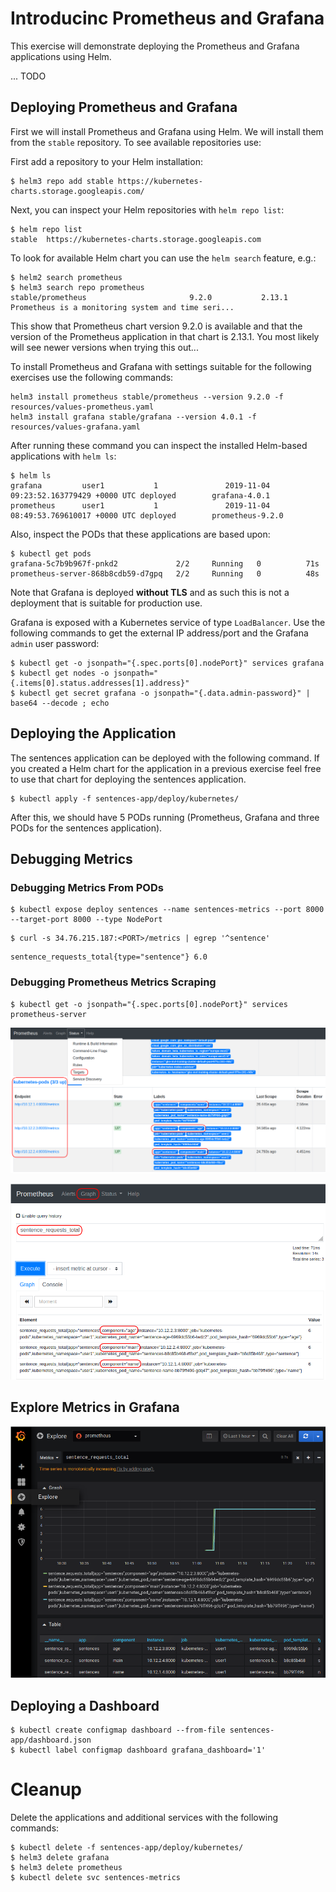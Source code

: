 # Introducinc Prometheus and Grafana

This exercise will demonstrate deploying the Prometheus and Grafana applications using Helm.

... TODO

## Deploying Prometheus and Grafana

First we will install Prometheus and Grafana using Helm. We will install them
from the `stable` repository. To see available repositories use:

First add a repository to your Helm installation:

```shell
$ helm3 repo add stable https://kubernetes-charts.storage.googleapis.com/
```

Next, you can inspect your Helm repositories with `helm repo list`:

```shell
$ helm repo list
stable  https://kubernetes-charts.storage.googleapis.com
```

To look for available Helm chart you can use the `helm search` feature, e.g.:

```shell
$ helm2 search prometheus
$ helm3 search repo prometheus
stable/prometheus                       9.2.0           2.13.1          Prometheus is a monitoring system and time seri...
```

This show that Prometheus chart version 9.2.0 is available and that the version
of the Prometheus application in that chart is 2.13.1.  You most likely will see
newer versions when trying this out...

To install Prometheus and Grafana with settings suitable for the following
exercises use the following commands:

```shell
helm3 install prometheus stable/prometheus --version 9.2.0 -f resources/values-prometheus.yaml
helm3 install grafana stable/grafana --version 4.0.1 -f resources/values-grafana.yaml
```

After running these command you can inspect the installed Helm-based
applications with `helm ls`:

```shell
$ helm ls
grafana         user1           1               2019-11-04 09:23:52.163779429 +0000 UTC deployed        grafana-4.0.1
prometheus      user1           1               2019-11-04 08:49:53.769610017 +0000 UTC deployed        prometheus-9.2.0
```

Also, inspect the PODs that these applications are based upon:

```shell
$ kubectl get pods
grafana-5c7b9b967f-pnkd2             2/2     Running   0          71s
prometheus-server-868b8cdb59-d7gpq   2/2     Running   0          48s
```

Note that Grafana is deployed **without TLS** and as such this is not a
deployment that is suitable for production use.

Grafana is exposed with a Kubernetes service of type `LoadBalancer`. Use the
following commands to get the external IP address/port and the Grafana `admin`
user password:

```shell
$ kubectl get -o jsonpath="{.spec.ports[0].nodePort}" services grafana
$ kubectl get nodes -o jsonpath="{.items[0].status.addresses[1].address}"
$ kubectl get secret grafana -o jsonpath="{.data.admin-password}" | base64 --decode ; echo
```

## Deploying the Application

The sentences application can be deployed with the following command. If you
created a Helm chart for the application in a previous exercise feel free to use
that chart for deploying the sentences application.

```shell
$ kubectl apply -f sentences-app/deploy/kubernetes/
```

After this, we should have 5 PODs running (Prometheus, Grafana and three PODs for the sentences application).

## Debugging Metrics

### Debugging Metrics From PODs

```shell
$ kubectl expose deploy sentences --name sentences-metrics --port 8000 --target-port 8000 --type NodePort
```

```shell
$ curl -s 34.76.215.187:<PORT>/metrics | egrep '^sentence'
```

```
sentence_requests_total{type="sentence"} 6.0
```


### Debugging Prometheus Metrics Scraping

```shell
$ kubectl get -o jsonpath="{.spec.ports[0].nodePort}" services prometheus-server
```

![prometheus-scrape-targets](images/prometheus-scrape-targets.png)

![prometheus-scrape-targets](images/prometheus-graph.png)

## Explore Metrics in Grafana

![prometheus-scrape-targets](images/grafana-explore.png)

## Deploying a Dashboard

```shell
$ kubectl create configmap dashboard --from-file sentences-app/dashboard.json
$ kubectl label configmap dashboard grafana_dashboard='1'
```



# Cleanup

Delete the applications and additional services with the following commands:

```shell
$ kubectl delete -f sentences-app/deploy/kubernetes/
$ helm3 delete grafana
$ helm3 delete prometheus
$ kubectl delete svc sentences-metrics
```
